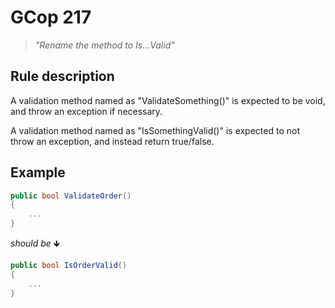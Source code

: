 ﻿# GCop 217

> *"Rename the method to Is...Valid"*

## Rule description

A validation method named as "ValidateSomething()" is expected to be void, and throw an exception if necessary.

A validation method named as "IsSomethingValid()" is expected to not throw an exception, and instead return true/false.

## Example

```csharp
public bool ValidateOrder()
{
    ...
}
```

*should be* 🡻

```csharp
public bool IsOrderValid()
{
    ...
}
```